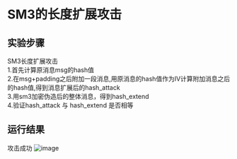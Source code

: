 # SM3的长度扩展攻击
## 实验步骤

SM3长度扩展攻击<br>
    1.首先计算原消息msg的hash值<br>
    2.在msg+padding之后附加一段消息,用原消息的hash值作为IV计算附加消息之后的hash值,得到消息扩展后的hash_attack<br>
    3.用sm3加密伪造后的整体消息，得到hash_extend<br>
    4.验证hash_attack 与 hash_extend 是否相等<br>

## 运行结果
攻击成功
![image](https://user-images.githubusercontent.com/104118101/181464505-33bd00ca-4650-4669-8dd3-122d546da7a1.png)
